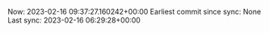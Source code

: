 Now: 2023-02-16 09:37:27.160242+00:00 Earliest commit since sync: None Last sync: 2023-02-16 06:29:28+00:00
